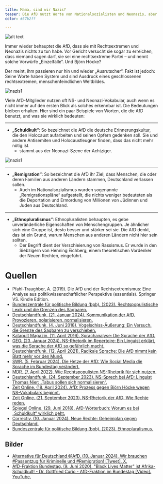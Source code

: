 ```yaml
---
title: Mama, sind wir Nazis?
teaser: Die AfD nutzt Worte von Nationalsozialisten und Neonazis, aber will partout nicht rechtsextrem sein. Mehr lesen.
color: #57b2ff

---
```

![alt text](images/Headlines/Headline_Nazis.png)

Immer wieder behauptet die AfD, dass sie mit Rechtsextremen und Neonazis nichts zu tun habe. Vor Gericht versucht sie sogar zu erreichen, dass niemand sagen darf, sie sei eine rechtsextreme Partei – und nennt solche Vorwürfe „Einzelfälle“. Und Björn Höcke?

Der meint, ihm passieren nur hin und wieder „Ausrutscher“. Fakt ist jedoch: Seine Worte haben System und sind Ausdruck eines geschlossenen rechtsextremen, menschenfeindlichen Weltbildes. 

![nazis1](images/assets/nazis1.png)


Viele AfD-Mitglieder nutzen oft NS- und Neonazi-Vokabular, auch wenn es nicht immer auf den ersten Blick als solches erkennbar ist. Die Bedeutungen bleiben erhalten. Hier sind ein paar Beispiele von Worten, die die AfD benutzt, und was sie wirklich bedeuten:

---

- **„Schuldkult“**: So bezeichnet die AfD die deutsche Erinnerungskultur, die den Holocaust aufarbeiten und seinen Opfern gedenken soll. Sie und andere Antisemiten und Holocaustleugner finden, dass das nicht mehr nötig ist.
  - stammt aus der Neonazi-Szene der Achtziger.


![nazis1](images/assets/nazis2.png)


---

- **„Remigration“**: So bezeichnet die AfD ihr Ziel, dass Menschen, die oder deren Familien aus anderen Ländern stammen, Deutschland verlassen sollen.
  - Auch im Nationalsozialismus wurden sogenannte „Remigrationspläne“ aufgestellt, die nichts weniger bedeuteten als die Deportation und Ermordung von Millionen von Jüdinnen und Juden aus Deutschland.

---

- **„Ethnopluralismus“**: Ethnopluralisten behaupten, es gebe unveränderliche Eigenschaften von Menschengruppen. Je ähnlicher sich eine Gruppe ist, desto besser und stärker sei sie. Die AfD denkt, das ist ein Grund, warum Menschen aus anderen Ländern nicht hier sein sollten.
  - Der Begriff dient der Verschleierung von Rassismus. Er wurde in den Siebzigern von Henning Eichberg, einem theoretischen Vordenker der Neuen Rechten, eingeführt.

# Quellen

- Pfahl-Traughber, A. (2019). Die AfD und der Rechtsextremismus: Eine Analyse aus politikwissenschaftlicher Perspektive (essentials). Springer VS. Kindle Edition.
- [Bundeszentrale für politische Bildung (bpb). (2023). Rechtspopulistische Lexik und die Grenzen des Sagbaren.](https://www.bpb.de/themen/parteien/rechtspopulismus/240831/rechtspopulistische-lexik-und-die-grenzen-des-sagbaren/)
- [Deutschlandfunk. (21. Januar 2024). Kommunikation der AfD. Provozieren, polarisieren, normalisieren.](https://www.deutschlandfunk.de/kommunikationsstrategien-rhetorik-afd-neue-rechte-100.html)
- [Deutschlandfunk. (4. Juni 2018). Vogelschiss-Äußerung: Ein Versuch, die Grenze des Sagbaren zu verschieben.](https://www.deutschlandfunk.de/vogelschiss-aeusserung-ein-versuch-die-grenze-des-sagbaren-100.html)
- [Katapult Magazin. (11. April 2016). Sprachanalyse: Die Sprache der AfD.](https://katapult-magazin.de/de/artikel/die-sprache-der-afd)
- [GEO. (23. Januar 2024). NS-Rhetorik im Repertoire: Ein Linguist erklärt, was die Sprache der AfD so gefährlich macht.](https://www.geo.de/wissen/-ns-rhetorik-im-repertoire---ein-linguist-erklaert--was-die-sprache-der-afd-so-gefaehrlich-macht-33881774.html)
- [Deutschlandfunk. (12. April 2021). Radikale Sprache: Die AfD nimmt kein Blatt mehr vor den Mund.](https://www.deutschlandfunk.de/radikale-sprache-die-afd-nimmt-kein-blatt-mehr-vor-den-mund-100.html)
- [SWR. (5. Februar 2024). Die Hetze der AfD: Wie Social Media die Sprache im Bundestag verändert.](https://www.swr.de/swrkultur/leben-und-gesellschaft/die-hetze-der-afd-wie-social-media-die-sprache-im-bundestag-veraendert-100.html)
- [MDR. (7. April 2022). Wie Rechtspopulisten NS-Rhetorik für sich nutzen.](https://www.mdr.de/geschichte/zeitgeschichte-gegenwart/sprache-rechtspopulisten-nationalsozialisten-nazis-100.html)
- [Deutschlandfunk. (24. September 2023). NS-Sprech bei AfD: Linguist Thomas Nier: „Tabus sollen sich normalisieren“.](https://www.deutschlandfunk.de/alles-fuer-deutschland-thomas-niehr-ueber-die-normalisierung-von-ns-begriffen-dlf-0bbb6eb9-100.html)
- [Zeit Online. (18. April 2024). AfD: Prozess gegen Björn Höcke wegen NS-Vokabulars beginnt.](https://www.zeit.de/politik/deutschland/2024-04/afd-bjoern-hoecke-landgericht-halle-ns-vokabular)
- [Zeit Online. (21. September 2023). NS-Rhetorik der AfD: Wie Rechte reden.](https://www.zeit.de/2023/40/ns-rhetorik-afd-bjoern-hoecke)
- [Spiegel Online. (29. Juni 2018). AfD-Wörterbuch: Worum es bei „Schuldkult“ wirklich geht.](https://www.spiegel.de/politik/deutschland/afd-sprache-schuldkult-das-steckt-hinter-dem-begriff-afd-woerterbuch-a-00000000-0003-0001-0000-000002560468)
- [Correctiv. (10. Januar 2024). Neue Rechte: Geheimplan gegen Deutschland.](https://correctiv.org/aktuelles/neue-rechte/2024/01/10/geheimplan-remigration-vertreibung-afd-rechtsextreme-november-treffen/)
- [Bundeszentrale für politische Bildung (bpb). (2023). Ethnopluralismus.](https://www.bpb.de/themen/rechtsextremismus/dossier-rechtsextremismus/500773/ethnopluralismus/)

## Bilder

- [Alternative für Deutschland @AfD. (10. Januar 2024). Wir brauchen #Passentzug für Kriminelle und #Remigration! [Tweet]. X.](https://x.com/AfD/status/1745023437158990107?lang=de)
- [AfD-Fraktion Bundestag. (9. Juni 2020). "Black Lives Matter" ist Afrika-Schuldkult! - Dr. Gottfried Curio - AfD-Fraktion im Bundestag [Video]. YouTube.](https://youtu.be/7W6lhfsfFHY)

